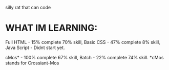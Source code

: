 silly rat that can code



# WHAT IM LEARNING:
  Full HTML - 15% complete 70% skill,
  Basic CSS - 47% complete 8% skill,
  Java Script - Didnt start yet.

  cMos* - 100% complete 67% skill,
  Batch - 22% complete 74% skill.
  *cMos stands for Crossiant-Mos 
